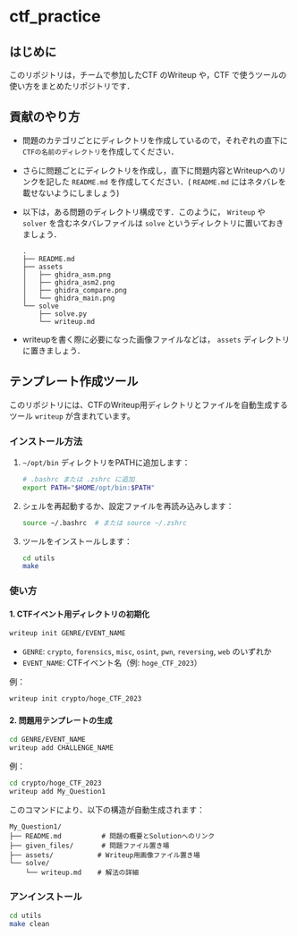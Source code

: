 # ctf_practice

## はじめに
このリポジトリは，チームで参加したCTF のWriteup や，CTF で使うツールの使い方をまとめたリポジトリです．

## 貢献のやり方
- 問題のカテゴリごとにディレクトリを作成しているので，それぞれの直下に`CTFの名前のディレクトリ`を作成してください．
- さらに問題ごとにディレクトリを作成し，直下に問題内容とWriteupへのリンクを記した `README.md` を作成してください．( `README.md` にはネタバレを載せないようにしましょう)
- 以下は，ある問題のディレクトリ構成です．このように， `Writeup` や `solver` を含むネタバレファイルは `solve` というディレクトリに置いておきましょう．

    ```
    .
    ├── README.md
    ├── assets
    │   ├── ghidra_asm.png
    │   ├── ghidra_asm2.png
    │   ├── ghidra_compare.png
    │   └── ghidra_main.png
    └── solve
        ├── solve.py
        └── writeup.md

    ```
- writeupを書く際に必要になった画像ファイルなどは， `assets` ディレクトリに置きましょう．

## テンプレート作成ツール

このリポジトリには、CTFのWriteup用ディレクトリとファイルを自動生成するツール `writeup` が含まれています。

### インストール方法

1. `~/opt/bin` ディレクトリをPATHに追加します：
   ```bash
   # .bashrc または .zshrc に追加
   export PATH="$HOME/opt/bin:$PATH"
   ```

2. シェルを再起動するか、設定ファイルを再読み込みします：
   ```bash
   source ~/.bashrc  # または source ~/.zshrc
   ```

3. ツールをインストールします：
   ```bash
   cd utils
   make
   ```

### 使い方

#### 1. CTFイベント用ディレクトリの初期化

```bash
writeup init GENRE/EVENT_NAME
```

- `GENRE`: `crypto`, `forensics`, `misc`, `osint`, `pwn`, `reversing`, `web` のいずれか
- `EVENT_NAME`: CTFイベント名（例: `hoge_CTF_2023`）

例：
```bash
writeup init crypto/hoge_CTF_2023
```

#### 2. 問題用テンプレートの生成

```bash
cd GENRE/EVENT_NAME
writeup add CHALLENGE_NAME
```

例：
```bash
cd crypto/hoge_CTF_2023
writeup add My_Question1
```

このコマンドにより、以下の構造が自動生成されます：
```
My_Question1/
├── README.md          # 問題の概要とSolutionへのリンク
├── given_files/       # 問題ファイル置き場
├── assets/           # Writeup用画像ファイル置き場
└── solve/
    └── writeup.md    # 解法の詳細
```

### アンインストール

```bash
cd utils
make clean
```